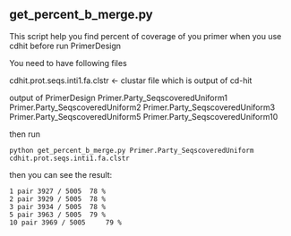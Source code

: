 ## get_percent_b_merge.py
This script help you find percent of coverage of you primer when you use cdhit before run PrimerDesign

You need to have following files

cdhit.prot.seqs.inti1.fa.clstr <- clustar file which is output of cd-hit

output of PrimerDesign
Primer.Party_SeqscoveredUniform1
Primer.Party_SeqscoveredUniform2
Primer.Party_SeqscoveredUniform3
Primer.Party_SeqscoveredUniform5
Primer.Party_SeqscoveredUniform10

then run
```
python get_percent_b_merge.py Primer.Party_SeqscoveredUniform cdhit.prot.seqs.inti1.fa.clstr
```
then you can see the result:
```
1 pair 3927 / 5005	78 %
2 pair 3929 / 5005 	78 %
3 pair 3934 / 5005 	78 %
5 pair 3963 / 5005 	79 %
10 pair 3969 / 5005 	79 %
```

